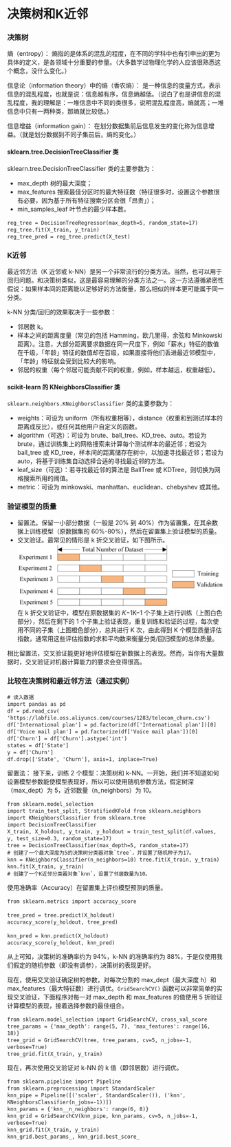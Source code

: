 # 决策树和K近邻

### 决策树
熵（entropy）： 熵指的是体系的混乱的程度，在不同的学科中也有引申出的更为具体的定义，是各领域十分重要的参量。（大多数学过物理化学的人应该很熟悉这个概念，没什么变化。）

信息论（information theory）中的熵（香农熵）： 是一种信息的度量方式，表示信息的混乱程度，也就是说：信息越有序，信息熵越低。（说白了也是讲信息的混乱程度，我的理解是：一堆信息中不同的类很多，说明混乱程度高，熵就高；一堆信息中只有一两种类，那熵就比较低。）


信息增益（information gain）： 在划分数据集前后信息发生的变化称为信息增益。（就是划分数据到不同子集前后，熵的变化。）

#### sklearn.tree.DecisionTreeClassifier 类
sklearn.tree.DecisionTreeClassifier 类的主要参数为：
-   max_depth 树的最大深度；
-   max_features 搜索最佳分区时的最大特征数（特征很多时，设置这个参数很有必要，因为基于所有特征搜索分区会很「昂贵」）；
-   min_samples_leaf 叶节点的最少样本数。
```
reg_tree = DecisionTreeRegressor(max_depth=5, random_state=17) 
reg_tree.fit(X_train, y_train) 
reg_tree_pred = reg_tree.predict(X_test)
```
### K近邻
最近邻方法（K 近邻或 k-NN）是另一个非常流行的分类方法。当然，也可以用于回归问题。和决策树类似，这是最容易理解的分类方法之一。这一方法遵循紧密性假说：如果样本间的距离能以足够好的方法衡量，那么相似的样本更可能属于同一分类。

k-NN 分类/回归的效果取决于一些参数：

-   邻居数 k。
-   样本之间的距离度量（常见的包括 Hamming，欧几里得，余弦和 Minkowski 距离）。注意，大部分距离要求数据在同一尺度下，例如「薪水」特征的数值在千级，「年龄」特征的数值却在百级，如果直接将他们丢进最近邻模型中，「年龄」特征就会受到比较大的影响。
-   邻居的权重（每个邻居可能贡献不同的权重，例如，样本越远，权重越低）。

#### scikit-learn 的 KNeighborsClassifier 类

`sklearn.neighbors.KNeighborsClassifier` 类的主要参数为：

-   weights：可设为 uniform（所有权重相等），distance（权重和到测试样本的距离成反比），或任何其他用户自定义的函数。
-   algorithm（可选）：可设为 brute、ball_tree、KD_tree、auto。若设为 brute，通过训练集上的网格搜索来计算每个测试样本的最近邻；若设为 ball_tree 或 KD_tree，样本间的距离储存在树中，以加速寻找最近邻；若设为 auto，将基于训练集自动选择合适的寻找最近邻的方法。
-   leaf_size（可选）：若寻找最近邻的算法是 BallTree 或 KDTree，则切换为网格搜索所用的阈值。
-   metric：可设为 minkowski、manhattan、euclidean、chebyshev 或其他。


### 验证模型的质量
-   留置法。保留一小部分数据（一般是 20% 到 40%）作为留置集，在其余数据上训练模型（原数据集的 60%-80%），然后在留置集上验证模型的质量。
-   交叉验证。最常见的情形是 k 折交叉验证，如下图所示。
![输入图片说明](/imgs/2024-04-30/0AH8fYoa5r1uiQtZ.png)
在 k 折交叉验证中，模型在原数据集的 𝐾−1K−1 个子集上进行训练（上图白色部分），然后在剩下的 1 个子集上验证表现，重复训练和验证的过程，每次使用不同的子集（上图橙色部分），总共进行 K 次，由此得到 K 个模型质量评估指数，通常用这些评估指数的求和平均数来衡量分类/回归模型的总体质量。

相比留置法，交叉验证能更好地评估模型在新数据上的表现。然而，当你有大量数据时，交叉验证对机器计算能力的要求会变得很高。

### 比较在决策树和最近邻方法（通过实例）

```
# 读入数据
import pandas as pd 
df = pd.read_csv( 'https://labfile.oss.aliyuncs.com/courses/1283/telecom_churn.csv') 
df['International plan'] = pd.factorize(df['International plan'])[0] 
df['Voice mail plan'] = pd.factorize(df['Voice mail plan'])[0] 
df['Churn'] = df['Churn'].astype('int') 
states = df['State'] 
y = df['Churn'] 
df.drop(['State', 'Churn'], axis=1, inplace=True)
```
留置法：
接下来，训练 2 个模型：决策树和 k-NN。一开始，我们并不知道如何设置模型参数能使模型表现好，所以可以使用随机参数方法，假定树深（max_dept）为 5，近邻数量（n_neighbors）为 10。
```
from sklearn.model_selection 
import train_test_split, StratifiedKFold from sklearn.neighbors 
import KNeighborsClassifier from sklearn.tree 
import DecisionTreeClassifier 
X_train, X_holdout, y_train, y_holdout = train_test_split(df.values, y, test_size=0.3, random_state=17) 
tree = DecisionTreeClassifier(max_depth=5, random_state=17) 
# 创建了一个最大深度为5的决策树分类器对象`tree`，并设置了随机种子为17。
knn = KNeighborsClassifier(n_neighbors=10) tree.fit(X_train, y_train) knn.fit(X_train, y_train)
# 创建了一个K近邻分类器对象`knn`，设置了邻居数量为10。
```
使用准确率（Accuracy）在留置集上评价模型预测的质量。
```
from sklearn.metrics import accuracy_score 

tree_pred = tree.predict(X_holdout) 
accuracy_score(y_holdout, tree_pred)

knn_pred = knn.predict(X_holdout) 
accuracy_score(y_holdout, knn_pred)
```
从上可知，决策树的准确率约为 94%，k-NN 的准确率约为 88%，于是仅使用我们假定的随机参数（即没有调参），决策树的表现更好。


现在，使用交叉验证确定树的参数，对每次分割的 max_dept（最大深度 h）和 max_features（最大特征数）进行调优。`GridSearchCV()` 函数可以非常简单的实现交叉验证，下面程序对每一对 max_depth 和 max_features 的值使用 5 折验证计算模型的表现，接着选择参数的最佳组合。
```
from sklearn.model_selection import GridSearchCV, cross_val_score 
tree_params = {'max_depth': range(5, 7), 'max_features': range(16, 18)} 
tree_grid = GridSearchCV(tree, tree_params, cv=5, n_jobs=-1, verbose=True) 
tree_grid.fit(X_train, y_train)
```

现在，再次使用交叉验证对 k-NN 的 k 值（即邻居数）进行调优。
```
from sklearn.pipeline import Pipeline 
from sklearn.preprocessing import StandardScaler 
knn_pipe = Pipeline([('scaler', StandardScaler()), ('knn', KNeighborsClassifier(n_jobs=-1))]) 
knn_params = {'knn__n_neighbors': range(6, 8)} 
knn_grid = GridSearchCV(knn_pipe, knn_params, cv=5, n_jobs=-1, verbose=True) 
knn_grid.fit(X_train, y_train) 
knn_grid.best_params_, knn_grid.best_score_
```
<!--stackedit_data:
eyJoaXN0b3J5IjpbMjA2MzgxNzAyNCwtMTY3MTg0ODQ0MCwtMT
cxMjU0MDQ2NywxNDUwOTE0ODEwLC05NTYyMDIxNCwtMTkzNjY2
NDgwOCw1NTkyODU1NzZdfQ==
-->